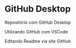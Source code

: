 # GitHub Desktop
 Repositório com GitHub Desktop

Utilizando GitHub com VSCode

Editando Readme via site GitHub
